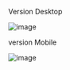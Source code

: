 Version Desktop

![image](https://github.com/LucasKennde/single-price-grid-component/assets/166322461/7e9c5c0e-ae81-41b8-9d07-0960292a837c)


version Mobile

![image](https://github.com/LucasKennde/single-price-grid-component/assets/166322461/b32bcfd9-6060-40ca-a63d-dbf63fb9db05)
